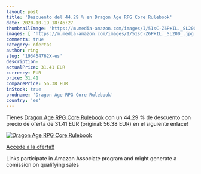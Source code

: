 ```yaml
---
layout: post
title: 'Descuento del 44.29 % en Dragon Age RPG Core Rulebook'
date: 2020-10-19 18:46:27
thumbnailImage: 'https://m.media-amazon.com/images/I/51sC-Z6P+IL._SL200_.jpg'
images: [ 'https://m.media-amazon.com/images/I/51sC-Z6P+IL._SL200_.jpg' ]
comments: true
category: ofertas
author: ring
slug: '193454762X-es'
description:
actualPrice: 31.41 EUR
currency: EUR
price: 31.41
comparePrice: 56.38 EUR
inStock: true
prodname: 'Dragon Age RPG Core Rulebook'
country: 'es'
---
```


Tienes [Dragon Age RPG Core Rulebook](https://www.amazon.es/dp/193454762X/?tag=tolees-21) con un 44.29 % de descuento con precio de oferta de 31.41 EUR (original: 56.38 EUR) en el siguiente enlace!

[![Dragon Age RPG Core Rulebook](https://m.media-amazon.com/images/I/51sC-Z6P+IL._SL200_.jpg)](https://www.amazon.es/dp/193454762X/?tag=tolees-21)

[Accede a la oferta!!](https://www.amazon.es/dp/193454762X/?tag=tolees-21)

Links participate in Amazon Associate program and might generate a comission on qualifying sales


